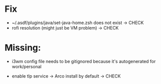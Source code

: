 # Fix

* ~/.asdf/plugins/java/set-java-home.zsh does not exist -> CHECK
* rofi resolution (might just be VM problem) -> CHECK

# Missing:

- i3wm config file needs to be gitignored because it's autogenerated for work/personal

- enable tlp service -> Arco install by default -> CHECK
